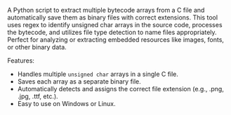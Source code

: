 A Python script to extract multiple bytecode arrays from a C file and automatically save them as binary files with correct extensions. This tool uses regex to identify unsigned char arrays in the source code, processes the bytecode, and utilizes file type detection to name files appropriately. Perfect for analyzing or extracting embedded resources like images, fonts, or other binary data.

Features:
- Handles multiple `unsigned char` arrays in a single C file.
- Saves each array as a separate binary file.
- Automatically detects and assigns the correct file extension (e.g., .png, .jpg, .ttf, etc.).
- Easy to use on Windows or Linux.
